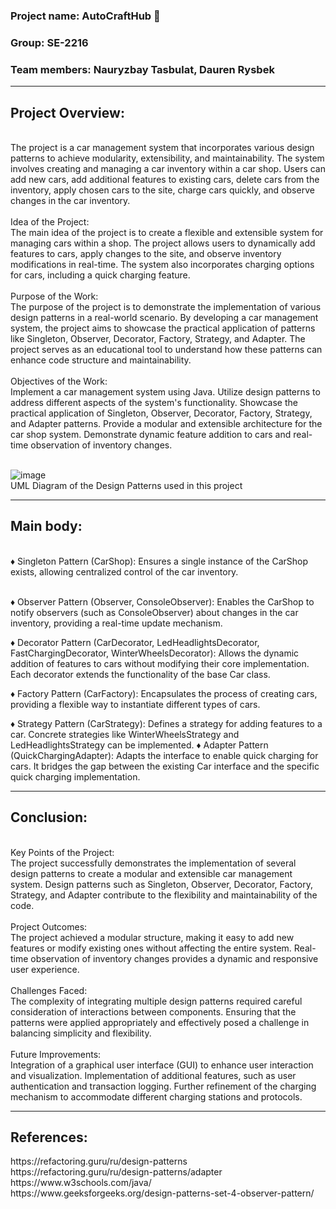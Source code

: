 <h3><b>Project name:</b> AutoCraftHub 🚗 <br></h3>
<h3><b>Group:</b> SE-2216 <br></h3>
<h3><b>Team members:</b> Nauryzbay Tasbulat, Dauren Rysbek <br></h3>
<hr>
<h2>Project Overview:</h2><br>
The project is a car management system that incorporates various design patterns to achieve modularity, extensibility, and maintainability. The system involves creating and managing a car inventory within a car shop. Users can add new cars, add additional features to existing cars, delete cars from the inventory, apply chosen cars to the site, charge cars quickly, and observe changes in the car inventory.<br><br>
Idea of the Project:
<br>
The main idea of the project is to create a flexible and extensible system for managing cars within a shop. The project allows users to dynamically add features to cars, apply changes to the site, and observe inventory modifications in real-time. The system also incorporates charging options for cars, including a quick charging feature.<br><br>
Purpose of the Work:
<br>
The purpose of the project is to demonstrate the implementation of various design patterns in a real-world scenario. By developing a car management system, the project aims to showcase the practical application of patterns like Singleton, Observer, Decorator, Factory, Strategy, and Adapter. The project serves as an educational tool to understand how these patterns can enhance code structure and maintainability.<br><br>
Objectives of the Work:
<br>
Implement a car management system using Java.
Utilize design patterns to address different aspects of the system's functionality.
Showcase the practical application of Singleton, Observer, Decorator, Factory, Strategy, and Adapter patterns.
Provide a modular and extensible architecture for the car shop system.
Demonstrate dynamic feature addition to cars and real-time observation of inventory changes.<br><br>

![image](https://github.com/8143142/SDP_final/assets/74787806/3d9c8f8c-abd5-4657-9990-f6290b750baf)
<br>
UML Diagram of the Design Patterns used in this project
<hr>
<h2>Main body:</h2><br>
&diams; Singleton Pattern (CarShop): Ensures a single instance of the CarShop exists, allowing centralized control of the car inventory.<br><br>

&diams; Observer Pattern (Observer, ConsoleObserver): Enables the CarShop to notify observers (such as ConsoleObserver) about changes in the car inventory, providing a real-time update mechanism.<br>

&diams; Decorator Pattern (CarDecorator, LedHeadlightsDecorator, FastChargingDecorator, WinterWheelsDecorator): Allows the dynamic addition of features to cars without modifying their core implementation. Each decorator extends the functionality of the base Car class.<br>

&diams; Factory Pattern (CarFactory): Encapsulates the process of creating cars, providing a flexible way to instantiate different types of cars.

&diams; Strategy Pattern (CarStrategy): Defines a strategy for adding features to a car. Concrete strategies like WinterWheelsStrategy and LedHeadlightsStrategy can be implemented.
&diams; Adapter Pattern (QuickChargingAdapter): Adapts the interface to enable quick charging for cars. It bridges the gap between the existing Car interface and the specific quick charging implementation.
<hr>
<h2>Conclusion:</h2><br>
Key Points of the Project:
<br>
The project successfully demonstrates the implementation of several design patterns to create a modular and extensible car management system.
Design patterns such as Singleton, Observer, Decorator, Factory, Strategy, and Adapter contribute to the flexibility and maintainability of the code.<br><br>
Project Outcomes:
<br>
The project achieved a modular structure, making it easy to add new features or modify existing ones without affecting the entire system.
Real-time observation of inventory changes provides a dynamic and responsive user experience.<br><br>
Challenges Faced:
<br>
The complexity of integrating multiple design patterns required careful consideration of interactions between components.
Ensuring that the patterns were applied appropriately and effectively posed a challenge in balancing simplicity and flexibility.<br><br>
Future Improvements:
<br>
Integration of a graphical user interface (GUI) to enhance user interaction and visualization.
Implementation of additional features, such as user authentication and transaction logging.
Further refinement of the charging mechanism to accommodate different charging stations and protocols.
<hr>
<h2>References:</h2>
https://refactoring.guru/ru/design-patterns<br>
https://refactoring.guru/ru/design-patterns/adapter<br>
https://www.w3schools.com/java/<br>
https://www.geeksforgeeks.org/design-patterns-set-4-observer-pattern/<br>
